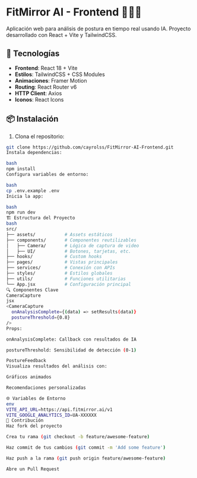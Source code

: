# FitMirror AI - Frontend 🏋️‍♂️✨

Aplicación web para análisis de postura en tiempo real usando IA. Proyecto desarrollado con React + Vite y TailwindCSS.

## 🚀 Tecnologías
- **Frontend**: React 18 + Vite
- **Estilos**: TailwindCSS + CSS Modules
- **Animaciones**: Framer Motion
- **Routing**: React Router v6
- **HTTP Client**: Axios
- **Iconos**: React Icons

## 📦 Instalación
1. Clona el repositorio:
```bash
git clone https://github.com/cayrolss/FitMirror-AI-Frontend.git
Instala dependencias:

bash
npm install
Configura variables de entorno:

bash
cp .env.example .env
Inicia la app:

bash
npm run dev
🏗️ Estructura del Proyecto
bash
src/
├── assets/           # Assets estáticos
├── components/       # Componentes reutilizables
│   ├── Camera/       # Lógica de captura de video
│   ├── UI/           # Botones, tarjetas, etc.
├── hooks/            # Custom hooks
├── pages/            # Vistas principales
├── services/         # Conexión con APIs
├── styles/           # Estilos globales
├── utils/            # Funciones utilitarias
└── App.jsx           # Configuración principal
🔍 Componentes Clave
CameraCapture
jsx
<CameraCapture 
  onAnalysisComplete={(data) => setResults(data)}
  postureThreshold={0.8}
/>
Props:

onAnalysisComplete: Callback con resultados de IA

postureThreshold: Sensibilidad de detección (0-1)

PostureFeedback
Visualiza resultados del análisis con:

Gráficos animados

Recomendaciones personalizadas

🌐 Variables de Entorno
env
VITE_API_URL=https://api.fitmirror.ai/v1
VITE_GOOGLE_ANALYTICS_ID=UA-XXXXXX
🤝 Contribución
Haz fork del proyecto

Crea tu rama (git checkout -b feature/awesome-feature)

Haz commit de tus cambios (git commit -m 'Add some feature')

Haz push a la rama (git push origin feature/awesome-feature)

Abre un Pull Request